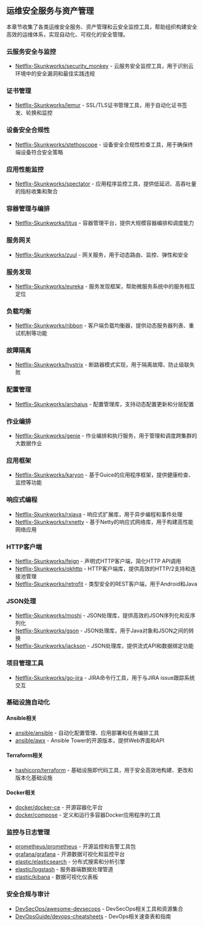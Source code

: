 ## 运维安全服务与资产管理

本章节收集了各类运维安全服务、资产管理和云安全监控工具，帮助组织构建安全高效的运维体系，实现自动化、可视化的安全管理。

### 云服务安全与监控

- [Netflix-Skunkworks/security_monkey](https://github.com/Netflix-Skunkworks/security_monkey) - 云服务安全监控工具，用于识别云环境中的安全漏洞和最佳实践违规

### 证书管理

- [Netflix-Skunkworks/lemur](https://github.com/Netflix-Skunkworks/lemur) - SSL/TLS证书管理工具，用于自动化证书签发、轮换和监控

### 设备安全合规性

- [Netflix-Skunkworks/stethoscope](https://github.com/Netflix-Skunkworks/stethoscope) - 设备安全合规性检查工具，用于确保终端设备符合安全策略

### 应用性能监控

- [Netflix-Skunkworks/spectator](https://github.com/Netflix-Skunkworks/spectator) - 应用程序监控工具，提供低延迟、高吞吐量的指标收集和聚合

### 容器管理与编排

- [Netflix-Skunkworks/titus](https://github.com/Netflix-Skunkworks/titus) - 容器管理平台，提供大规模容器编排和调度能力

### 服务网关

- [Netflix-Skunkworks/zuul](https://github.com/Netflix-Skunkworks/zuul) - 网关服务，用于动态路由、监控、弹性和安全

### 服务发现

- [Netflix-Skunkworks/eureka](https://github.com/Netflix-Skunkworks/eureka) - 服务发现框架，帮助微服务系统中的服务相互定位

### 负载均衡

- [Netflix-Skunkworks/ribbon](https://github.com/Netflix-Skunkworks/ribbon) - 客户端负载均衡器，提供动态服务器列表、重试机制等功能

### 故障隔离

- [Netflix-Skunkworks/hystrix](https://github.com/Netflix-Skunkworks/hystrix) - 断路器模式实现，用于隔离故障、防止级联失败

### 配置管理

- [Netflix-Skunkworks/archaius](https://github.com/Netflix-Skunkworks/archaius) - 配置管理库，支持动态配置更新和分层配置

### 作业编排

- [Netflix-Skunkworks/genie](https://github.com/Netflix-Skunkworks/genie) - 作业编排和执行服务，用于管理和调度跨集群的大数据作业

### 应用框架

- [Netflix-Skunkworks/karyon](https://github.com/Netflix-Skunkworks/karyon) - 基于Guice的应用程序框架，提供健康检查、监控等功能

### 响应式编程

- [Netflix-Skunkworks/rxjava](https://github.com/Netflix-Skunkworks/rxjava) - 响应式扩展库，用于异步编程和事件处理
- [Netflix-Skunkworks/rxnetty](https://github.com/Netflix-Skunkworks/rxnetty) - 基于Netty的响应式网络库，用于构建高性能网络应用

### HTTP客户端

- [Netflix-Skunkworks/feign](https://github.com/Netflix-Skunkworks/feign) - 声明式HTTP客户端，简化HTTP API调用
- [Netflix-Skunkworks/okhttp](https://github.com/Netflix-Skunkworks/okhttp) - HTTP客户端库，提供高效的HTTP/2支持和连接池管理
- [Netflix-Skunkworks/retrofit](https://github.com/Netflix-Skunkworks/retrofit) - 类型安全的REST客户端，用于Android和Java

### JSON处理

- [Netflix-Skunkworks/moshi](https://github.com/Netflix-Skunkworks/moshi) - JSON处理库，提供高效的JSON序列化和反序列化
- [Netflix-Skunkworks/gson](https://github.com/Netflix-Skunkworks/gson) - JSON处理库，用于Java对象和JSON之间的转换
- [Netflix-Skunkworks/jackson](https://github.com/Netflix-Skunkworks/jackson) - JSON处理库，提供流式API和数据绑定功能

### 项目管理工具

- [Netflix-Skunkworks/go-jira](https://github.com/Netflix-Skunkworks/go-jira) - JIRA命令行工具，用于与JIRA issue跟踪系统交互

### 基础设施自动化

#### Ansible相关
- [ansible/ansible](https://github.com/ansible/ansible) - 自动化配置管理、应用部署和任务编排工具
- [ansible/awx](https://github.com/ansible/awx) - Ansible Tower的开源版本，提供Web界面和API

#### Terraform相关
- [hashicorp/terraform](https://github.com/hashicorp/terraform) - 基础设施即代码工具，用于安全高效地构建、更改和版本化基础设施

#### Docker相关
- [docker/docker-ce](https://github.com/docker/docker-ce) - 开源容器化平台
- [docker/compose](https://github.com/docker/compose) - 定义和运行多容器Docker应用程序的工具

### 监控与日志管理

- [prometheus/prometheus](https://github.com/prometheus/prometheus) - 开源监控和告警工具包
- [grafana/grafana](https://github.com/grafana/grafana) - 开源数据可视化和监控平台
- [elastic/elasticsearch](https://github.com/elastic/elasticsearch) - 分布式搜索和分析引擎
- [elastic/logstash](https://github.com/elastic/logstash) - 服务器端数据处理管道
- [elastic/kibana](https://github.com/elastic/kibana) - 数据可视化仪表板

### 安全合规与审计

- [DevSecOps/awesome-devsecops](https://github.com/DevSecOps/awesome-devsecops) - DevSecOps相关工具和资源集合
- [DevOpsGuide/devops-cheatsheets](https://github.com/DevOpsGuide/devops-cheatsheets) - DevOps相关速查表和指南